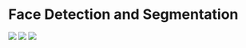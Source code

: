 # Face Detection and Segmentation  
![](https://img.shields.io/badge/language-python3.7-green.svg) ![](https://img.shields.io/badge/author-Shuai_Li-black.svg) ![](https://img.shields.io/badge/building-pass-yellow.svg)    